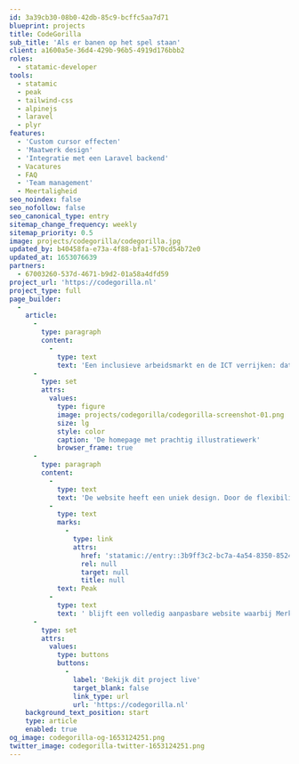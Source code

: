 ```yaml
---
id: 3a39cb30-08b0-42db-85c9-bcffc5aa7d71
blueprint: projects
title: CodeGorilla
sub_title: 'Als er banen op het spel staan'
client: a1600a5e-36d4-429b-96b5-4919d176bbb2
roles:
  - statamic-developer
tools:
  - statamic
  - peak
  - tailwind-css
  - alpinejs
  - laravel
  - plyr
features:
  - 'Custom cursor effecten'
  - 'Maatwerk design'
  - 'Integratie met een Laravel backend'
  - Vacatures
  - FAQ
  - 'Team management'
  - Meertaligheid
seo_noindex: false
seo_nofollow: false
seo_canonical_type: entry
sitemap_change_frequency: weekly
sitemap_priority: 0.5
image: projects/codegorilla/codegorilla.jpg
updated_by: b40458fa-e73a-4f88-bfa1-570cd54b72e0
updated_at: 1653076639
partners:
  - 67003260-537d-4671-b9d2-01a58a4dfd59
project_url: 'https://codegorilla.nl'
project_type: full
page_builder:
  -
    article:
      -
        type: paragraph
        content:
          -
            type: text
            text: 'Een inclusieve arbeidsmarkt en de ICT verrijken: dat is waar CodeGorilla voor staat. Ze organiseren coding bootcamps voor gemotiveerde werkzoekenden die het programmeervak willen leren en matchen ze vervolgens met werkgevers met wie we nauw samenwerken.'
      -
        type: set
        attrs:
          values:
            type: figure
            image: projects/codegorilla/codegorilla-screenshot-01.png
            size: lg
            style: color
            caption: 'De homepage met prachtig illustratiewerk'
            browser_frame: true
      -
        type: paragraph
        content:
          -
            type: text
            text: 'De website heeft een uniek design. Door de flexibiliteit van Statamic en '
          -
            type: text
            marks:
              -
                type: link
                attrs:
                  href: 'statamic://entry::3b9ff3c2-bc7a-4a54-8350-8524f9525cb2'
                  rel: null
                  target: null
                  title: null
            text: Peak
          -
            type: text
            text: ' blijft een volledig aanpasbare website waarbij Merkactivisten de content en kwaliteit in het oog houden.'
      -
        type: set
        attrs:
          values:
            type: buttons
            buttons:
              -
                label: 'Bekijk dit project live'
                target_blank: false
                link_type: url
                url: 'https://codegorilla.nl'
    background_text_position: start
    type: article
    enabled: true
og_image: codegorilla-og-1653124251.png
twitter_image: codegorilla-twitter-1653124251.png
---
```

